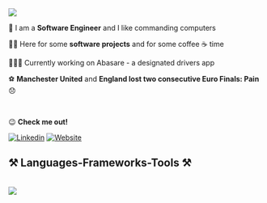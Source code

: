 
<img src="https://readme-typing-svg.herokuapp.com/?font=Rubik+80s+Fade&size=35&color=33A731FF&center=true&vCenter=true&width=500&height=70&duration=3500&lines=Hi+There!+✌🏾;+I'm+Steven+Mugisha;" />
    
🤖 I am a **Software Engineer** and I like commanding computers

🤜🏿 Here for some **software projects** and for some coffee ☕️ time

👨🏿‍💻 Currently working on Abasare - a designated drivers app

⚽️ **Manchester United** and **England lost two consecutive Euro Finals: Pain**😞
 
</br>

 😉 **Check me out!**
 
[![Linkedin](https://img.shields.io/badge/LinkedIn-blue?style=for-the-badge&logo=linkedin&labelColor=blue&link=https://www.linkedin.com/in/smugisha/)](https://www.linkedin.com/in/smugisha/)
[![Website](https://img.shields.io/badge/LEETCODE-black?style=for-the-badge&logo=leetcode&logoColor=%23FFA116)](https://leetcode.com/Steven-Code/)

<h2 align="left">⚒️ Languages-Frameworks-Tools ⚒️</h2>
<br/>
<div align="left">
    <img src="https://skillicons.dev/icons?i=python,java,javascript,rust,django,express,react,nodejs,aws,mongodb,postgres" /><br>
</div>
